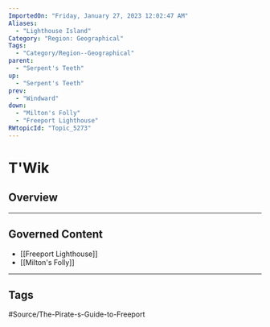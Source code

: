 ```yaml
---
ImportedOn: "Friday, January 27, 2023 12:02:47 AM"
Aliases:
  - "Lighthouse Island"
Category: "Region: Geographical"
Tags:
  - "Category/Region--Geographical"
parent:
  - "Serpent's Teeth"
up:
  - "Serpent's Teeth"
prev:
  - "Windward"
down:
  - "Milton's Folly"
  - "Freeport Lighthouse"
RWtopicId: "Topic_5273"
---
```

# T'Wik
## Overview
---
## Governed Content
- [[Freeport Lighthouse]]
- [[Milton's Folly]]


---
## Tags
#Source/The-Pirate-s-Guide-to-Freeport

